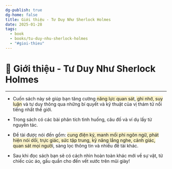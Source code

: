 ```yaml
---
dg-publish: true
dg-home: false
title: Giới thiệu - Tư Duy Như Sherlock Holmes
date: 2025-01-28
tags:
  - book
  - books/tu-duy-nhu-sherlock-holmes
  - "#gioi-thieu"
---
```

# 📝 Giới thiệu - Tư Duy Như Sherlock Holmes
---
- Cuốn sách này sẽ giúp bạn tăng cường <span style="background:rgba(240, 200, 0, 0.2)">năng lực quan sát</span>,<span style="background:rgba(240, 200, 0, 0.2)"> ghi nhớ, suy luận</span> và tư duy thông qua những bí quyết và kỹ thuật của vị thám tử nổi tiếng nhất thế giới.

- Trong sách có các bài phân tích tình huống, câu đố và ví dụ lấy từ nguyên tác.

- Đề tài được nói đến gồm: <span style="background:rgba(240, 200, 0, 0.2)">cung điện ký, manh mối phi ngôn ngữ, phát hiện nói dối, trực giác, sức tập trung, kỹ năng lắng nghe, cảnh giác, quan sát mọi ngườ</span>i, sàng lọc thông tin và nhiều đề tài khác.

- Sau khi đọc sách bạn sẽ có cách nhìn hoàn toàn khác mới về sự vật, từ chiếc cúc áo, gấu quần cho đến vết xước trên mũi giày!